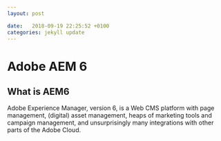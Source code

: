 ```yaml
---
layout: post

date:   2018-09-19 22:25:52 +0100
categories: jekyll update
---
```

Adobe AEM 6
===========

What is AEM6
------------

Adobe Experience Manager, version 6, is a Web CMS platform with page
management, (digital) asset management, heaps of marketing tools and
campaign management, and unsurprisingly many integrations with other
parts of the Adobe Cloud.
